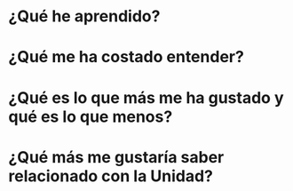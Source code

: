 # ¿Qué he aprendido?


# ¿Qué me ha costado entender?



# ¿Qué es lo que más me ha gustado y qué es lo que menos?


     
# ¿Qué más me gustaría saber relacionado con la Unidad?


